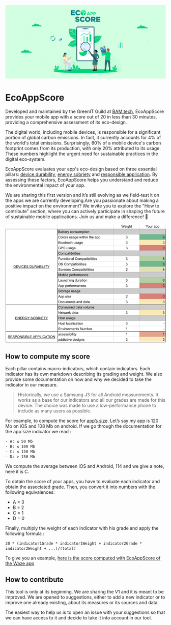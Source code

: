 ![](./assets/BannerEcoAppScore.png)

# EcoAppScore

Developed and maintained by the GreenIT Guild at [BAM.tech](https://www.bam.tech/), EcoAppScore provides your mobile app with a score out of 20 in less than 30 minutes, providing a comprehensive assessment of its eco-design.

The digital world, including mobile devices, is responsible for a significant portion of global carbon emissions. In fact, it currently accounts for 4% of the world's total emissions. Surprisingly, 80% of a mobile device's carbon footprint comes from its production, with only 20% attributed to its usage. These numbers highlight the urgent need for sustainable practices in the digital eco-system.

EcoAppScore evaluates your app's eco-design based on three essential pillars: [device durability](./devicesDurability/devicesDurability.md), [energy sobriety](./energySobriety/energySobriety.md) and [responsible application](./responsibleApplication/responsibleApplication.md/). By assessing these factors, EcoAppScore helps you understand and reduce the environmental impact of your app.

We are sharing this first version and it’s still evolving as we field-test it on the apps we are currently developing.Are you passionate about making a positive impact on the environment? We invite you to explore the "How to contribute" section, where you can actively participate in shaping the future of sustainable mobile applications. Join us and make a difference! 🌱

![](./assets/EcoAppScoreFramework.png)

## How to compute my score

Each pillar contains macro-indicators, which contain indicators. Each indicator has its own markdown describing its grading and weight. We also provide some documentation on how and why we decided to take the indicator in our measure.

> Historically, we use a Samsung J3 for all Android measurements. It works as a base for our indicators and all our grades are made for this device. The choice was made to use a low-performance phone to include as many users as possible.

For example, to compute the score for [app’s size][1]. Let’s say my app is 120 Mb on iOS and 108 Mb on android. If we go through the documentation for the app size indicator we read :

```
- A: ≤ 50 Mb
- B: ≤ 100 Mb
- C: ≤ 150 Mb
- D: > 150 Mb
```

We compute the average between iOS and Android, 114 and we give a note, here it is C.

To obtain the score of your apps, you have to evaluate each indicator and obtain the associated grade. Then, you convert it into numbers with the following equivalences:

- A = 3
- B = 2
- C = 1
- D = 0

Finally, multiply the weight of each indicator with his grade and apply the following formula :

```
20 * (indicator1Grade * indicator1Weight + indicator2Grade * indicator2Weight + ...)/(total)
```

To give you an example, [here is the score computed with EcoAppScore of the Waze app](./WazeExample.md)

## How to contribute

This tool is only at its beginning. We are sharing the V1 and it is meant to be improved. We are opened to suggestions, either to add a new indicator or to improve one already existing, about its measures or its sources and data.

The easiest way to help us is to open an issue with your suggestions so that we can have access to it and decide to take it into account in our tool.

[1]: ./devicesDurability/storageUsage/appSize.md
